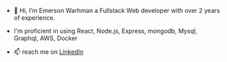 - 👋 Hi, I’m Emerson Warhman a Fullstack Web developer with over 2 years of experience. 

- I'm proficient in using React, Node.js, Express, mongodb, Mysql, Graphql, AWS, Docker
- 📫 reach me on [LinkedIn](https://www.linkedin.com/in/emerson-warhman-02a050138/)

<!---
edwarhman/edwarhman is a ✨ special ✨ repository because its `README.md` (this file) appears on your GitHub profile.
You can click the Preview link to take a look at your changes.
--->
